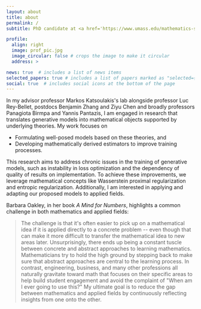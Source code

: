 ```yaml
---
layout: about
title: about
permalink: /
subtitle: PhD candidate at <a href='https://www.umass.edu/mathematics-statistics/about/directory/hyemin-gu'>Mathematics, University of Massachusetts Amherst</a>.

profile:
  align: right
  image: prof_pic.jpg
  image_circular: false # crops the image to make it circular
  address: >

news: true  # includes a list of news items
selected_papers: true # includes a list of papers marked as "selected={true}"
social: true  # includes social icons at the bottom of the page
---
```


In my advisor professor Markos Katsoulakis's lab alongside professor Luc Rey-Bellet, postdocs Benjamin Zhang and Ziyu Chen and broadly professors Panagiota Birmpa and Yannis Pantazis, I am engaged in research that translates generative models into mathematical objects supported by underlying theories. My work focuses on 
<ul>
    <li>Formulating well-posed models based on these theories, and </li>
    <li>Developing mathematically derived estimators to improve training processes.</li>
</ul>
This research aims to address chronic issues in the training of generative models, such as instability in loss optimization and the dependency of quality of results on implementation. To achieve these improvements, we leverage mathematical concepts like Wasserstein proximal regularization and entropic regularization.
Additionally, I am interested in applying and adapting our proposed models to applied fields.


Barbara Oakley, in her book _A Mind for Numbers_, highlights a common challenge in both mathematics and applied fields:
> The challenge is that it's often easier to pick up on a mathematical idea if it is applied directly to a concrete problem -- even though that can make it more difficult to transfer the mathematical idea to new areas later. Unsurprisingly, there ends up being a constant tuscle between concrete and abstract approaches to learning mathematics. Mathematicians try to hold the high ground by stepping back to make sure that abstract approaches are central to the learning process. In contrast, engineering, business, and many other professions all naturally gravitate toward math that focuses on their specific areas to help build student engagement and avoid the complaint of "When am I ever going to use this?"
My ultimate goal is to reduce the gap between mathematics and applied fields by continuously reflecting insights from one onto the other.

